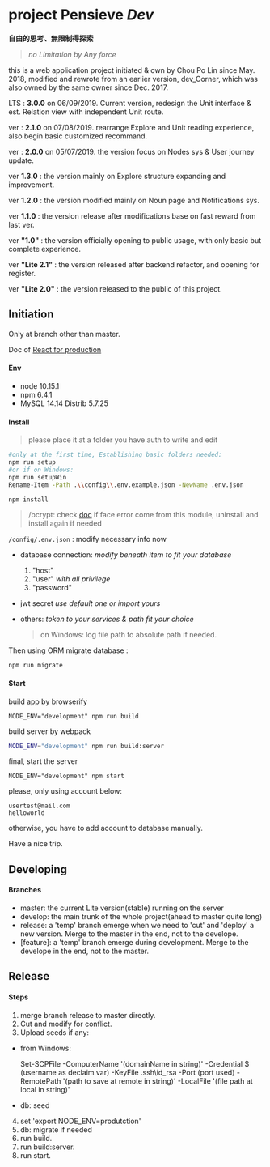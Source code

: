 # project Pensieve *Dev*
__自由的思考、無限制得探索__
> _no Limitation by Any force_

this is a web application project initiated & own by Chou Po Lin since May. 2018, modified and rewrote from an earlier version, dev_Corner, which was also owned by the same owner since Dec. 2017.

LTS : __3.0.0__ on 06/09/2019. Current version, redesign the Unit interface & est. Relation view with independent Unit route.

ver : __2.1.0__ on 07/08/2019. rearrange Explore and Unit reading experience, also begin basic customized recommand.

ver : __2.0.0__ on 05/07/2019. the version focus on Nodes sys & User journey update.

ver __1.3.0__ : the version mainly on Explore structure expanding and improvement.

ver __1.2.0__ : the version modified mainly on Noun page and Notifications sys.

ver __1.1.0__ : the version release after modifications base on fast reward from last ver.

ver __"1.0"__ : the version officially opening to public usage, with only basic but complete experience.

ver __"Lite 2.1"__ : the version released after backend refactor, and opening for register.

ver __"Lite 2.0"__ : the version released to the public of this project.


## Initiation
Only at branch other than master.

Doc of [React for production](https://reactjs.org/docs/optimizing-performance.html#use-the-production-build)

#### Env
- node 10.15.1
- npm  6.4.1
- MySQL 14.14 Distrib 5.7.25

#### Install

>please place it at a folder you have auth to write and edit


```bash
#only at the first time, Establishing basic folders needed:
npm run setup
#or if on Windows:
npm run setupWin
Rename-Item -Path .\\config\\.env.example.json -NewName .env.json
```

```bash
npm install
```

> /bcrypt: check [doc](https://www.npmjs.com/package/bcrypt) if face error come from this module, uninstall and install again if needed


`/config/.env.json` : modify necessary info now
  - database connection:
    *modify beneath item to fit your database*
    1. "host"<br>
    2. "user" *with all privilege*<br>
    3. "password"<br>


  - jwt secret
      *use default one or import yours*

  - others:
    *token to your services & path fit your choice*

    >on Windows: log file path to absolute path if needed.

Then using ORM migrate database :

```
npm run migrate
```


#### Start

build app by browserify

```
NODE_ENV="development" npm run build
```

build server by webpack 
```bash
NODE_ENV="development" npm run build:server
```


final, start the server

```
NODE_ENV="development" npm start
```


please, only using account below:
```
usertest@mail.com
helloworld
```
otherwise, you have to add account to database manually.

Have a nice trip.

## Developing

#### Branches
- master: the current Lite version(stable) running on the server
- develop: the main trunk of the whole project(ahead to master quite long)
- release: a 'temp' branch emerge when we need to 'cut' and 'deploy' a new version. Merge to the master in the end, not to the develope.
- [feature]: a 'temp' branch emerge during development. Merge to the develope in the end, not to the master.




## Release

#### Steps
1. merge branch release to master directly.
2. Cut and modify for conflict.
3. Upload seeds if any:
  - from Windows:

    Set-SCPFile -ComputerName '(domainName in string)'  -Credential $ (username as declaim var) -KeyFile .ssh\id_rsa -Port (port used) -RemotePath '(path to save at remote in string)' -LocalFile '(file path at local in string)'

  - db: seed
4. set 'export NODE_ENV=produtction'
5. db: migrate if needed
6. run build.
7. run build:server.
7. run start.
